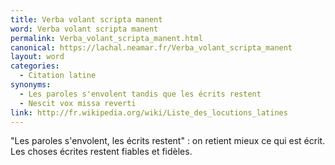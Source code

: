 ```yaml
---
title: Verba volant scripta manent
word: Verba volant scripta manent
permalink: Verba_volant_scripta_manent.html
canonical: https://lachal.neamar.fr/Verba_volant_scripta_manent
layout: word
categories:
  - Citation latine
synonyms:
  - Les paroles s'envolent tandis que les écrits restent
  - Nescit vox missa reverti
link: http://fr.wikipedia.org/wiki/Liste_des_locutions_latines
---
```


"Les paroles s'envolent, les écrits restent" : on retient mieux ce qui est écrit.
Les choses écrites restent fiables et fidèles.

